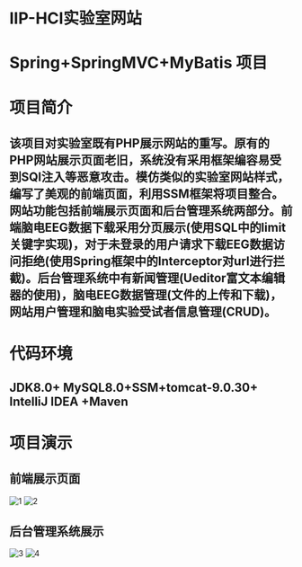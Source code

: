 # IIP-HCI实验室网站
# Spring+SpringMVC+MyBatis 项目
# 项目简介
## 该项目对实验室既有PHP展示网站的重写。原有的PHP网站展示页面老旧，系统没有采用框架编容易受到SQl注入等恶意攻击。模仿类似的实验室网站样式，编写了美观的前端页面，利用SSM框架将项目整合。网站功能包括前端展示页面和后台管理系统两部分。前端脑电EEG数据下载采用分页展示(使用SQL中的limit关键字实现)，对于未登录的用户请求下载EEG数据访问拒绝(使用Spring框架中的Interceptor对url进行拦截)。后台管理系统中有新闻管理(Ueditor富文本编辑器的使用)，脑电EEG数据管理(文件的上传和下载)，网站用户管理和脑电实验受试者信息管理(CRUD)。
# 代码环境
## JDK8.0+ MySQL8.0+SSM+tomcat-9.0.30+ IntelliJ IDEA +Maven

# 项目演示

## 前端展示页面
![1](https://img-blog.csdnimg.cn/20201019200925484.png)
![2](https://img-blog.csdnimg.cn/20201019200759462.png)

## 后台管理系统展示
![3](https://img-blog.csdnimg.cn/20201019200758132.png)
![4](https://img-blog.csdnimg.cn/20201019200758175.png)





